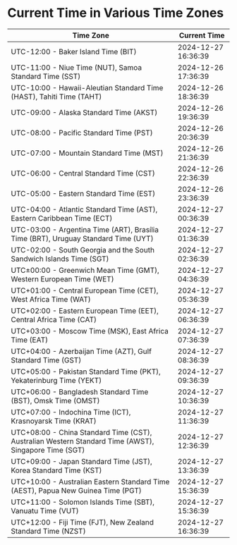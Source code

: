 # Current Time in Various Time Zones

| Time Zone | Current Time |
|-----------|--------------|
| UTC-12:00 - Baker Island Time (BIT) | 2024-12-27 16:36:39 |
| UTC-11:00 - Niue Time (NUT), Samoa Standard Time (SST) | 2024-12-26 17:36:39 |
| UTC-10:00 - Hawaii-Aleutian Standard Time (HAST), Tahiti Time (TAHT) | 2024-12-26 18:36:39 |
| UTC-09:00 - Alaska Standard Time (AKST) | 2024-12-26 19:36:39 |
| UTC-08:00 - Pacific Standard Time (PST) | 2024-12-26 20:36:39 |
| UTC-07:00 - Mountain Standard Time (MST) | 2024-12-26 21:36:39 |
| UTC-06:00 - Central Standard Time (CST) | 2024-12-26 22:36:39 |
| UTC-05:00 - Eastern Standard Time (EST) | 2024-12-26 23:36:39 |
| UTC-04:00 - Atlantic Standard Time (AST), Eastern Caribbean Time (ECT) | 2024-12-27 00:36:39 |
| UTC-03:00 - Argentina Time (ART), Brasília Time (BRT), Uruguay Standard Time (UYT) | 2024-12-27 01:36:39 |
| UTC-02:00 - South Georgia and the South Sandwich Islands Time (SGT) | 2024-12-27 02:36:39 |
| UTC±00:00 - Greenwich Mean Time (GMT), Western European Time (WET) | 2024-12-27 04:36:39 |
| UTC+01:00 - Central European Time (CET), West Africa Time (WAT) | 2024-12-27 05:36:39 |
| UTC+02:00 - Eastern European Time (EET), Central Africa Time (CAT) | 2024-12-27 06:36:39 |
| UTC+03:00 - Moscow Time (MSK), East Africa Time (EAT) | 2024-12-27 07:36:39 |
| UTC+04:00 - Azerbaijan Time (AZT), Gulf Standard Time (GST) | 2024-12-27 08:36:39 |
| UTC+05:00 - Pakistan Standard Time (PKT), Yekaterinburg Time (YEKT) | 2024-12-27 09:36:39 |
| UTC+06:00 - Bangladesh Standard Time (BST), Omsk Time (OMST) | 2024-12-27 10:36:39 |
| UTC+07:00 - Indochina Time (ICT), Krasnoyarsk Time (KRAT) | 2024-12-27 11:36:39 |
| UTC+08:00 - China Standard Time (CST), Australian Western Standard Time (AWST), Singapore Time (SGT) | 2024-12-27 12:36:39 |
| UTC+09:00 - Japan Standard Time (JST), Korea Standard Time (KST) | 2024-12-27 13:36:39 |
| UTC+10:00 - Australian Eastern Standard Time (AEST), Papua New Guinea Time (PGT) | 2024-12-27 15:36:39 |
| UTC+11:00 - Solomon Islands Time (SBT), Vanuatu Time (VUT) | 2024-12-27 15:36:39 |
| UTC+12:00 - Fiji Time (FJT), New Zealand Standard Time (NZST) | 2024-12-27 16:36:39 |
